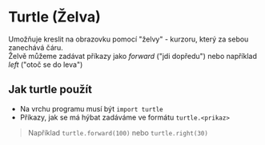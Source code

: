# Turtle (Želva)

Umožňuje kreslit na obrazovku pomocí "želvy" - kurzoru, který za sebou zanechává čáru.
\
Želvě můžeme zadávat příkazy jako *forward* ("jdi dopředu") nebo například *left* ("otoč se do leva")

## Jak turtle použít
- Na vrchu programu musí být `import turtle`
- Příkazy, jak se má hýbat zadáváme ve formátu `turtle.<prikaz>`
> Například `turtle.forward(100)` nebo `turtle.right(30)`

